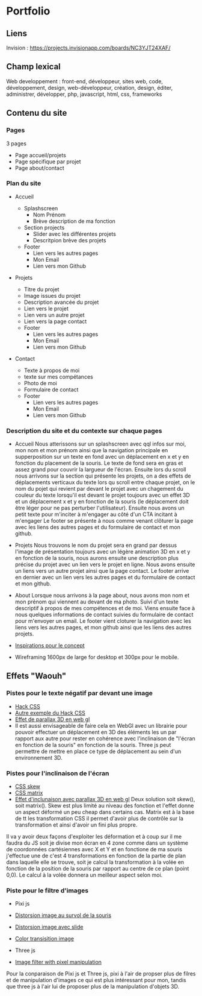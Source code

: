 # Portfolio

## Liens
Invision : https://projects.invisionapp.com/boards/NC3YJT24XAF/

## Champ lexical

Web developpement : front-end, développeur, sites web, code, développement, design, web-développeur, création, design, éditer, administrer, développer, php, javascript, html, css, frameworks

## Contenu du site

### Pages

3 pages

- Page accueil/projets
- Page spécifique par projet
- Page about/contact

### Plan du site

- Accueil

  - Splashscreen
    - Nom Prénom
    - Brève description de ma fonction
  - Section projects
    - Slider avec les différentes projets
    - Descritpion brève des projets
  - Footer
    - Lien vers les autres pages
    - Mon Email
    - Lien vers mon Github

- Projets

  - Titre du projet
  - Image issues du projet
  - Description avancée du projet
  - Lien vers le projet
  - Lien vers un autre projet
  - Lien vers la page contact
  - Footer
    - Lien vers les autres pages
    - Mon Email
    - Lien vers mon Github

- Contact
  - Texte à propos de moi
  - texte sur mes compétances
  - Photo de moi
  - Formulaire de contact
  - Footer
    - Lien vers les autres pages
    - Mon Email
    - Lien vers mon Github

### Description du site et du contexte sur chaque pages

- Accueil
  Nous atterissons sur un splashscreen avec qql infos sur moi, mon nom et mon prénom ainsi que la navigation principale
  en supperposition sur un texte en fond avec un déplacement en x et y en fonction du placement de la souris.
  Le texte de fond sera en gras et assez grand pour couvrir la largueur de l'écran. Ensuite lors du scroll nous arrivons sur la section qui présente les projets, on a des effets de déplacements verticaux du texte lors qu scroll entre chaque projet, on le nom du pojet qui revient par devant le projet avec un chagement du couleur du texte lorsqu'il est devant le projet toujours avec un effet 3D et un déplacement x et y en fonction de la souris (le déplacement doit être léger pour ne pas perturber l'utilisateur).
  Ensuite nous avons un petit texte pour m'inciter à m'engager au côté d'un CTA incitant à m'engager
  Le footer se présente à nous comme venant clôturer la page avec les liens des autres pages et du formulaire de contact et mon github.
- Projets
  Nous trouvons le nom du projet sera en grand par dessus l'image de présentation toujours avec un légère animation 3D en x et y en fonction de la souris, nous aurons ensuite une description plus précise du projet avec un lien vers le projet en ligne. Nous avons ensuite un liens vers un autre projet ainsi que la page contact.
  Le footer arrive en dernier avec un lien vers les autres pages et du formulaire de contact et mon github.
- About
  Lorsque nous arrivons à la page about, nous avons mon nom et mon prénom qui viennent au devant de ma photo. Suivi d'un texte descriptif à propos de mes compétences et de moi. Viens ensuite face à nous quelques informations de contact suivies du formulaire de contact pour m'envoyer un email.
  Le footer vient cloturer la navigation avec les liens vers les autres pages, et mon github ainsi que les liens des autres projets.

- [Inspirations pour le concept](https://projects.invisionapp.com/boards/NC3YJT24XAF/)

- Wireframing 1600px de large for desktop et 300px pour le mobile.

## Effets "Waouh"

### Pistes pour le texte négatif par devant une image

- [Hack CSS](https://codepen.io/vincentbulfon/pen/xxGJEmx)
- [Autre exemple du Hack CSS](https://www.davidebaratta.com/)
- [Effet de parallax 3D en web gl](https://www.sbs.com.au/missing/)
- Il est aussi envisageable de faire cela en WebGl avec un librairie pour pouvoir effectuer un déplacement en 3D des éléments les un par rapport aux autre pour rester en cohérence avec l'inclinaison de "l'écran en fonction de la souris" en fonction de la souris. Three js peut permettre de mettre en place ce type de déplacement au sein d'un environnement 3D.

### Pistes pour l'inclinaison de l'écran

- [CSS skew](https://developer.mozilla.org/en-US/docs/Web/CSS/transform-function/skew)
- [CSS matrix](https://developer.mozilla.org/en-US/docs/Web/CSS/transform-function/matrix)
- [Effet d'inclunaison avec parallax 3D en web gl](https://www.sbs.com.au/missing/)
  Deux solution soit skew(), soit matrix().
  Skew est plus limité au niveau des fonction et l'effet donne un aspect déformé un peu cheap dans certains cas.
  Matrix est à la base de tt les transformation CSS il permet d'avoir plus de contrôle sur la transformation et ainsi d'avoir un fini plus propre.

Il va y avoir deux façons d'exploiter les déformation et à coup sur il me faudra du JS soit je divise mon écran en 4 zone comme dans un système de coordonnées cartésiennes avec X et Y et en fonctione de ma souris j'effectue une de c'est 4 transformations en fonction de la partie de plan dans laquelle elle se trouve, soit je calcul la transformation à la volée en fonction de la position de la souris par rapport au centre de ce plan (point 0,0).
Le calcul à la volée donnera un meilleur aspect selon moi.

### Piste pour le filtre d'images

- Pixi js
- [Distorsion image au survol de la souris](https://codepen.io/daniel-hult/pen/WNvRLXY)
- [Distorsion image avec slide](https://codepen.io/daniel-hult/pen/JjdEQZQ)
- [Color transisition image](https://codepen.io/daniel-hult/pen/JjdEQZQ)

- Three js
- [Image filter with pixel manipulation](https://www.martin-laxenaire.fr/)

Pour la conparaison de Pixi js et Three js, pixi à l'air de propser plus de filres et de manipulation d'images ce qui est plus intéressant pour mon, tandis que three js à l'air lui de proposer plus de la manipulation d'objets 3D.
